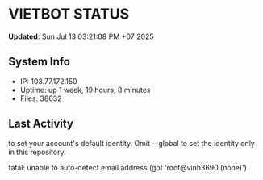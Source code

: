 # VIETBOT STATUS
**Updated**: Sun Jul 13 03:21:08 PM +07 2025

## System Info
- IP: 103.77.172.150
- Uptime: up 1 week, 19 hours, 8 minutes
- Files: 38632

## Last Activity

to set your account's default identity.
Omit --global to set the identity only in this repository.

fatal: unable to auto-detect email address (got 'root@vinh3690.(none)')
